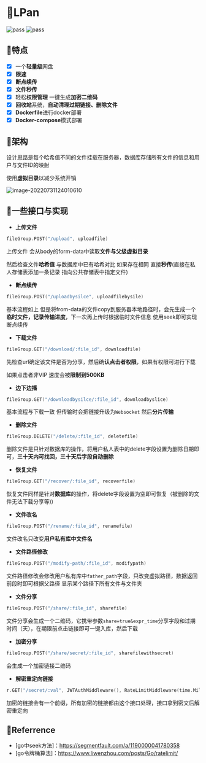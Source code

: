 # 🎉LPan

![pass](https://img.shields.io/badge/building-pass-green) ![pass](https://img.shields.io/badge/checks-pass-green)

## 🎁特点

- [x] 一个**轻量级**网盘
- [x] **限速**
- [x] **断点续传**
- [x] **文件秒传**
- [x] 轻松**权限管理** 一键生成**加密二维码**
- [x] **回收站**系统，**自动清理过期链接、删除文件**
- [x] **Dockerfile**进行docker部署
- [x] **Docker-compose**模式部署

## 🚀架构

设计思路是每个哈希值不同的文件挂载在服务器，数据库存储所有文件的信息和用户与文件ID的映射

使用**虚拟目录**以减少系统开销

![image-20220731124010610](http://typora.fengxiangrui.top/1659242411.png)



## 🎨一些接口与实现

- **上传文件**

```go
fileGroup.POST("/upload", uploadfile)
```

上传文件 会从body的form-data中读取**文件与父级虚拟目录**

然后检查文件**哈希值** 与数据库中已有哈希对比 如果存在相同 直接**秒传**(直接在私人存储表添加一条记录 指向公共存储表中指定文件)

- **断点续传**

```go
fileGroup.POST("/uploadbysilce", uploadfilebysile)
```

基本流程如上 但是将from-data的文件copy到服务器本地路径时，会先生成一个**临时文件，记录传输进度**，下一次再上传时根据临时文件信息 使用seek即可实现断点续传

- **下载文件**

```go
fileGroup.GET("/download/:file_id", downloadfile)
```

先检查url确定该文件是否为分享，然后确**认点击者权限**，如果有权限可进行下载

如果点击者非VIP 速度会被**限制到500KB**

- **边下边播**

```go
fileGroup.GET("/downloadbysilce/:file_id", downloadbyslice)
```

基本流程与下载一致 但传输时会把链接升级为`Websocket` 然后**分片传输**

- **删除文件**

```go
fileGroup.DELETE("/delete/:file_id", deletefile)
```

删除文件是只针对数据库的操作，将用户私人表中的delete字段设置为删除日期即可，**三十天内可找回，三十天后字段自动删除**

- **恢复文件**

```go
fileGroup.GET("/recover/:file_id", recoverfile)
```

恢复文件同样是针对**数据库**的操作，将delete字段设置为空即可恢复（被删除的文件无法下载分享等))

- **文件改名**

```go
fileGroup.POST("/rename/:file_id", renamefile)
```

文件改名只改变**用户私有库中文件名**

- **文件路径修改**

```go
fileGroup.POST("/modify-path/:file_id", modifypath)
```

文件路径修改会修改用户私有库中`father_path`字段，只改变虚拟路径，数据返回前段时即可根据父路径 显示某个路径下所有文件与文件夹

-  **文件分享**

```go
fileGroup.POST("/share/:file_id", sharefile)
```

文件分享会生成一个二维码，它携带参数`share=true&expr_time`分享字段和过期时间（天），在期限前点击链接即可一键入库，然后下载

- **加密分享**

```go
fileGroup.POST("/share/secret/:file_id", sharefilewithsecret)
```

会生成一个加密链接二维码

- **解密重定向链接**

```go
r.GET("/secret/:val", JWTAuthMiddleware(), RateLimitMiddleware(time.Millisecond*100, 2048), func(c *gin.Context) 
```

加密的链接会有一个前缀，所有加密的链接都由这个接口处理，接口拿到密文后解密重定向



## 📄Referrence

- [go中seek方法]：https://segmentfault.com/a/1190000041780358
- [go令牌桶算法]：https://www.liwenzhou.com/posts/Go/ratelimit/

